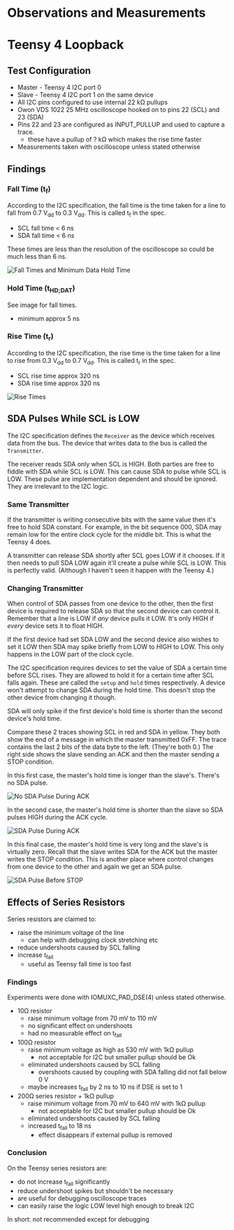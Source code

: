 # Observations and Measurements

# Teensy 4 Loopback
## Test Configuration
* Master - Teensy 4 I2C port 0
* Slave - Teensy 4 I2C port 1 on the same device
* All I2C pins configured to use internal 22 kΩ pullups
* Owon VDS 1022 25 MHz oscilloscope hooked on to pins 22 (SCL) and 23 (SDA)
* Pins 22 and 23 are configured as INPUT_PULLUP and used to capture a trace.
  * these have a pullup of ? kΩ which makes the rise time faster
* Measurements taken with oscilloscope unless stated otherwise

## Findings
### Fall Time (t<sub>f</sub>)
According to the I2C specification, the fall time is the time taken for
a line to fall from 0.7 V<sub>dd</sub> to 0.3 V<sub>dd</sub>. This is
called t<sub>f</sub> in the spec.

* SCL fall time < 6 ns
* SDA fall time < 6 ns

These times are less than the resolution of the oscilloscope so could
be much less than 6 ns.

![Fall Times and Minimum Data Hold Time](fall_times.png)
### Hold Time (t<sub>HD;DAT</sub>)
See image for fall times.
* minimum approx 5 ns

### Rise Time (t<sub>r</sub>)
According to the I2C specification, the rise time is the time taken for
a line to rise from 0.3 V<sub>dd</sub> to 0.7 V<sub>dd</sub>. This is
called t<sub>r</sub> in the spec.

* SCL rise time approx 320 ns
* SDA rise time approx 320 ns

![Rise Times](rise_times.png)

## SDA Pulses While SCL is LOW
The I2C specification defines the `Receiver` as the device which receives data
from the bus. The device that writes data to the bus is called the `Transmitter`.

The receiver reads SDA only when SCL is HIGH. Both parties are free to fiddle
with SDA while SCL is LOW. This can cause SDA to pulse while SCL is LOW. These
pulse are implementation dependent and should be ignored. They are irrelevant
to the I2C logic.

### Same Transmitter
If the transmitter is writing consecutive bits with the same value then it's free
to hold SDA constant. For example, in the bit sequence 000, SDA may remain low for
the entire clock cycle for the middle bit. This is what the Teensy 4 does.

A transmitter can release SDA shortly after SCL goes LOW if it chooses. If it then
needs to pull SDA LOW again it'll create a pulse while SCL is LOW. This is
perfectly valid. (Although I haven't seen it happen with the Teensy 4.)

### Changing Transmitter
When control of SDA passes from one device to the other, then the first device is
required to release SDA so that the second device can control it. Remember that a
line is LOW if *any* device pulls it LOW. It's only HIGH if *every* device sets it
to float HIGH.

If the first device had set SDA LOW and the second device also wishes
to set it LOW then SDA may spike briefly from LOW to HIGH to LOW. This
only happens in the LOW part of the clock cycle.

The I2C specification requires devices to set the value of SDA a certain time
before SCL rises. They are allowed to hold it for a certain time after SCL falls
again. These are called the `setup` and `hold` times respectively. A device won't
attempt to change SDA during the hold time. This doesn't stop the other device
from changing it though.

SDA will only spike if the first device's hold time is shorter than the second
device's hold time.

Compare these 2 traces showing SCL in red and SDA in yellow.
They both show the end of a message in which the master transmitted
0xFF. The trace contains the last 2 bits of the data byte to the left. (They're both 0.)
The right side shows the slave sending an ACK and then the master sending a STOP condition.

In this first case, the master's hold time is longer than the slave's. There's no SDA pulse.

![No SDA Pulse During ACK](m-0_s-ACK_STOP_no_pulse_before_ACK.png)

In the second case, the master's hold time is shorter than the slave so SDA pulses HIGH
during the ACK cycle.

![SDA Pulse During ACK](m-0_s-ACK_STOP_pulse_before_ACK.png)

In this final case, the master's hold time is very long and the slave's is virtually zero.
Recall that the slave writes SDA for the ACK but the master writes the STOP condition. This
is another place where control changes from one device to the other and again we get an
SDA pulse.

![SDA Pulse Before STOP](m-0_s-ACK_STOP_pulse_before_STOP.png)

## Effects of Series Resistors
Series resistors are claimed to:
* raise the minimum voltage of the line
  * can help with debugging clock stretching etc
* reduce undershoots caused by SCL falling
* increase t<sub>fall</sub>
  * useful as Teensy fall time is too fast

### Findings
Experiments were done with IOMUXC_PAD_DSE(4) unless stated otherwise.

* 10Ω resistor
  * raise minimum voltage from 70 mV to 110 mV
  * no significant effect on undershoots
  * had no measurable effect on t<sub>fall</sub>
* 100Ω resistor
  * raise minimum voltage as high as 530 mV with 1kΩ pullup
    * not acceptable for I2C but smaller pullup should be Ok
  * eliminated undershoots caused by SCL falling
    * overshoots caused by coupling with SDA falling did not fall below 0 V
  * maybe increases t<sub>fall</sub> by 2 ns to 10 ns if DSE is set to 1
* 200Ω series resistor + 1kΩ pullup
  * raise minimum voltage from 70 mV to 640 mV with 1kΩ pullup
    * not acceptable for I2C but smaller pullup should be Ok
  * eliminated undershoots caused by SCL falling
  * increased t<sub>fall</sub> to 18 ns
    * effect disappears if external pullup is removed

### Conclusion
On the Teensy series resistors are:
* do not increase t<sub>fall</sub> significantly
* reduce undershoot spikes but shouldn't be necessary
* are useful for debugging oscilloscope traces
* can easily raise the logic LOW level high enough to break I2C

In short: not recommended except for debugging